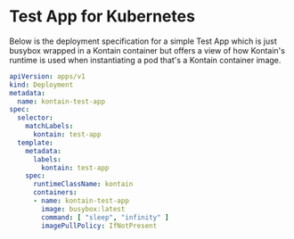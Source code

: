 # Test App for Kubernetes
Below is the deployment specification for a simple Test App which is just busybox wrapped in a Kontain container but offers a view of how Kontain's runtime is used when instantiating a pod that's a Kontain container image.


```yaml
apiVersion: apps/v1
kind: Deployment
metadata:
  name: kontain-test-app
spec:
  selector:
    matchLabels:
      kontain: test-app
  template:
    metadata:
      labels:
        kontain: test-app
    spec:
      runtimeClassName: kontain
      containers:
      - name: kontain-test-app
        image: busybox:latest
        command: [ "sleep", "infinity" ]
        imagePullPolicy: IfNotPresent
```